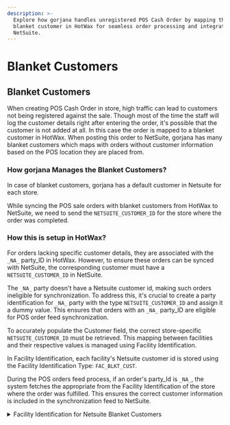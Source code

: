 ```yaml
---
description: >-
  Explore how gorjana handles unregistered POS Cash Order by mapping them to a
  blanket customer in HotWax for seamless order processing and integration with
  NetSuite.
---
```


# Blanket Customers

## Blanket Customers

When creating POS Cash Order in store, high traffic can lead to customers not being registered against the sale. Though most of the time the staff will log the customer details right after entering the order, it's possible that the customer is not added at all. In this case the order is mapped to a blanket customer in HotWax. When posting this order to NetSuite, gorjana has many blanket customers which maps with orders without customer information based on the POS location they are placed from.

### How gorjana Manages the Blanket Customers?

In case of blanket customers, gorjana has a default customer in Netsuite for each store.

While syncing the POS sale orders with blanket customers from HotWax to NetSuite, we need to send the `NETSUITE_CUSTOMER_ID` for the store where the order was completed.

### How this is setup in HotWax?

For orders lacking specific customer details, they are associated with the `_NA_` party_ID in HotWax. However, to ensure these orders can be synced with NetSuite, the corresponding customer must have a `NETSUITE_CUSTOMER_ID` in NetSuite.

The `_NA_` party doesn't have a Netsuite customer id, making such orders ineligible for synchronization. To address this, it's crucial to create a party identification for `_NA_` party with the type `NETSUITE_CUSTOMER_ID` and assign it a dummy value. This ensures that orders with an `_NA_` party_ID are eligible for POS order feed synchronization.

To accurately populate the Customer field, the correct store-specific `NETSUITE_CUSTOMER_ID` must be retrieved. This mapping between facilities and their respective values is managed using Facility Identification.

In Facility Identification, each facility's Netsuite customer id is stored using the Facility Identification Type: `FAC_BLKT_CUST`.

During the POS orders feed process, if an order's party_Id is `_NA_`, the system fetches the appropriate from the Facility Identification of the store where the order was fulfilled. This ensures the correct customer information is included in the synchronization feed to NetSuite.

<details>

<summary>Facility Identification for Netsuite Blanket Customers</summary>

**Enumeration**

```xml
<Enumeration description="Facility Blanket Customer" enumId="FAC_BLKT_CUST" enumCode="FACILITY_BLANKET_CUSTOMER" enumTypeId="FACILITY_IDENTITY"/>
```

**Facility Identification Mapping with Blanket Netsuite Customer Id**

```xml
<FacilityIdentification facilityId="42" facilityIdenTypeId="FAC_BLKT_CUST" fromDate="2024-05-01 05:31:34.056" idValue="2535274"/>
<FacilityIdentification facilityId="96" facilityIdenTypeId="FAC_BLKT_CUST" fromDate="2024-05-01 05:31:34.056" idValue="16055852"/>
<FacilityIdentification facilityId="56" facilityIdenTypeId="FAC_BLKT_CUST" fromDate="2024-05-01 05:31:34.056" idValue="8167391"/>
<FacilityIdentification facilityId="64" facilityIdenTypeId="FAC_BLKT_CUST" fromDate="2024-05-01 05:31:34.056" idValue="10006038"/>
<FacilityIdentification facilityId="67" facilityIdenTypeId="FAC_BLKT_CUST" fromDate="2024-05-01 05:31:34.056" idValue="10386657"/>
<FacilityIdentification facilityId="106" facilityIdenTypeId="FAC_BLKT_CUST" fromDate="2024-05-01 05:31:34.056" idValue="18139002"/>
<FacilityIdentification facilityId="124" facilityIdenTypeId="FAC_BLKT_CUST" fromDate="2024-05-01 05:31:34.056" idValue="18652247"/>
<FacilityIdentification facilityId="95" facilityIdenTypeId="FAC_BLKT_CUST" fromDate="2024-05-01 05:31:34.056" idValue="15411233"/>
<FacilityIdentification facilityId="105" facilityIdenTypeId="FAC_BLKT_CUST" fromDate="2024-05-01 05:31:34.056" idValue="18652248"/>
<FacilityIdentification facilityId="49" facilityIdenTypeId="FAC_BLKT_CUST" fromDate="2024-05-01 05:31:34.056" idValue="5399817"/>
<FacilityIdentification facilityId="72" facilityIdenTypeId="FAC_BLKT_CUST" fromDate="2024-05-01 05:31:34.056" idValue="12203219"/>
<FacilityIdentification facilityId="122" facilityIdenTypeId="FAC_BLKT_CUST" fromDate="2024-05-01 05:31:34.056" idValue="17904866"/>
<FacilityIdentification facilityId="76" facilityIdenTypeId="FAC_BLKT_CUST" fromDate="2024-05-01 05:31:34.056" idValue="1169282"/>
<FacilityIdentification facilityId="102" facilityIdenTypeId="FAC_BLKT_CUST" fromDate="2024-05-01 05:31:34.056" idValue="17093449"/>
<FacilityIdentification facilityId="136" facilityIdenTypeId="FAC_BLKT_CUST" fromDate="2024-05-01 05:31:34.056" idValue="19897104"/>
<FacilityIdentification facilityId="92" facilityIdenTypeId="FAC_BLKT_CUST" fromDate="2024-05-01 05:31:34.056" idValue="14400505"/>
<FacilityIdentification facilityId="58" facilityIdenTypeId="FAC_BLKT_CUST" fromDate="2024-05-01 05:31:34.056" idValue="8167393"/>
<FacilityIdentification facilityId="89" facilityIdenTypeId="FAC_BLKT_CUST" fromDate="2024-05-01 05:31:34.056" idValue="14338862"/>
<FacilityIdentification facilityId="53" facilityIdenTypeId="FAC_BLKT_CUST" fromDate="2024-05-01 05:31:34.056" idValue="6856598"/>
<FacilityIdentification facilityId="83" facilityIdenTypeId="FAC_BLKT_CUST" fromDate="2024-05-01 05:31:34.056" idValue="14269697"/>
<FacilityIdentification facilityId="127" facilityIdenTypeId="FAC_BLKT_CUST" fromDate="2024-05-01 05:31:34.056" idValue="18652246"/>
<FacilityIdentification facilityId="81" facilityIdenTypeId="FAC_BLKT_CUST" fromDate="2024-05-01 05:31:34.056" idValue="27819031"/>
<FacilityIdentification facilityId="28" facilityIdenTypeId="FAC_BLKT_CUST" fromDate="2024-05-01 05:31:34.056" idValue="703147"/>
<FacilityIdentification facilityId="135" facilityIdenTypeId="FAC_BLKT_CUST" fromDate="2024-05-01 05:31:34.056" idValue="19876186"/>
<FacilityIdentification facilityId="126" facilityIdenTypeId="FAC_BLKT_CUST" fromDate="2024-05-01 05:31:34.056" idValue="18652349"/>
<FacilityIdentification facilityId="98" facilityIdenTypeId="FAC_BLKT_CUST" fromDate="2024-05-01 05:31:34.056" idValue="16055853"/>
<FacilityIdentification facilityId="125" facilityIdenTypeId="FAC_BLKT_CUST" fromDate="2024-05-01 05:31:34.056" idValue="18652350"/>
<FacilityIdentification facilityId="65" facilityIdenTypeId="FAC_BLKT_CUST" fromDate="2024-05-01 05:31:34.056" idValue="10006039"/>
<FacilityIdentification facilityId="69" facilityIdenTypeId="FAC_BLKT_CUST" fromDate="2024-05-01 05:31:34.056" idValue="11448848"/>
<FacilityIdentification facilityId="107" facilityIdenTypeId="FAC_BLKT_CUST" fromDate="2024-05-01 05:31:34.056" idValue="18139303"/>
<FacilityIdentification facilityId="91" facilityIdenTypeId="FAC_BLKT_CUST" fromDate="2024-05-01 05:31:34.056" idValue="14400504"/>
<FacilityIdentification facilityId="78" facilityIdenTypeId="FAC_BLKT_CUST" fromDate="2024-05-01 05:31:34.056" idValue="12469764"/>
<FacilityIdentification facilityId="29" facilityIdenTypeId="FAC_BLKT_CUST" fromDate="2024-05-01 05:31:34.056" idValue="769487"/>
<FacilityIdentification facilityId="74" facilityIdenTypeId="FAC_BLKT_CUST" fromDate="2024-05-01 05:31:34.056" idValue="8671"/>
<FacilityIdentification facilityId="48" facilityIdenTypeId="FAC_BLKT_CUST" fromDate="2024-05-01 05:31:34.056" idValue="4811602"/>
<FacilityIdentification facilityId="46" facilityIdenTypeId="FAC_BLKT_CUST" fromDate="2024-05-01 05:31:34.056" idValue="3877476"/>
<FacilityIdentification facilityId="57" facilityIdenTypeId="FAC_BLKT_CUST" fromDate="2024-05-01 05:31:34.056" idValue="10386656"/>
<FacilityIdentification facilityId="54" facilityIdenTypeId="FAC_BLKT_CUST" fromDate="2024-05-01 05:31:34.056" idValue="7935215"/>
<FacilityIdentification facilityId="123" facilityIdenTypeId="FAC_BLKT_CUST" fromDate="2024-05-01 05:31:34.056" idValue="18139404"/>
<FacilityIdentification facilityId="70" facilityIdenTypeId="FAC_BLKT_CUST" fromDate="2024-05-01 05:31:34.056" idValue="12203217"/>
<FacilityIdentification facilityId="75" facilityIdenTypeId="FAC_BLKT_CUST" fromDate="2024-05-01 05:31:34.056" idValue="520649"/>
<FacilityIdentification facilityId="131" facilityIdenTypeId="FAC_BLKT_CUST" fromDate="2024-05-01 05:31:34.056" idValue="19315023"/>
<FacilityIdentification facilityId="80" facilityIdenTypeId="FAC_BLKT_CUST" fromDate="2024-05-01 05:31:34.056" idValue="27819433"/>
<FacilityIdentification facilityId="104" facilityIdenTypeId="FAC_BLKT_CUST" fromDate="2024-05-01 05:31:34.056" idValue="18506190"/>
<FacilityIdentification facilityId="82" facilityIdenTypeId="FAC_BLKT_CUST" fromDate="2024-05-01 05:31:34.056" idValue="12913175"/>
<FacilityIdentification facilityId="68" facilityIdenTypeId="FAC_BLKT_CUST" fromDate="2024-05-01 05:31:34.056" idValue="11448847"/>
<FacilityIdentification facilityId="94" facilityIdenTypeId="FAC_BLKT_CUST" fromDate="2024-05-01 05:31:34.056" idValue="14400506"/>
<FacilityIdentification facilityId="79" facilityIdenTypeId="FAC_BLKT_CUST" fromDate="2024-05-01 05:31:34.056" idValue="12913577"/>
<FacilityIdentification facilityId="71" facilityIdenTypeId="FAC_BLKT_CUST" fromDate="2024-05-01 05:31:34.056" idValue="12203218"/>
<FacilityIdentification facilityId="132" facilityIdenTypeId="FAC_BLKT_CUST" fromDate="2024-05-01 05:31:34.056" idValue="19315024"/>
<FacilityIdentification facilityId="134" facilityIdenTypeId="FAC_BLKT_CUST" fromDate="2024-05-01 05:31:34.056" idValue="19844546"/>
<FacilityIdentification facilityId="97" facilityIdenTypeId="FAC_BLKT_CUST" fromDate="2024-05-01 05:31:34.056" idValue="16055854"/>
<FacilityIdentification facilityId="43" facilityIdenTypeId="FAC_BLKT_CUST" fromDate="2024-05-01 05:31:34.056" idValue="2535168"/>
<FacilityIdentification facilityId="101" facilityIdenTypeId="FAC_BLKT_CUST" fromDate="2024-05-01 05:31:34.056" idValue="17093448"/>
<FacilityIdentification facilityId="100" facilityIdenTypeId="FAC_BLKT_CUST" fromDate="2024-05-01 05:31:34.056" idValue="16055855"/>
<FacilityIdentification facilityId="99" facilityIdenTypeId="FAC_BLKT_CUST" fromDate="2024-05-01 05:31:34.056" idValue="16055856"/>
<FacilityIdentification facilityId="109" facilityIdenTypeId="FAC_BLKT_CUST" fromDate="2024-05-01 05:31:34.056" idValue="17007997"/>
<FacilityIdentification facilityId="47" facilityIdenTypeId="FAC_BLKT_CUST" fromDate="2024-05-01 05:31:34.056" idValue="4813007"/>
<FacilityIdentification facilityId="77" facilityIdenTypeId="FAC_BLKT_CUST" fromDate="2024-05-01 05:31:34.056" idValue="12913578"/>
<FacilityIdentification facilityId="130" facilityIdenTypeId="FAC_BLKT_CUST" fromDate="2024-05-01 05:31:34.056" idValue="19315025"/>
<FacilityIdentification facilityId="52" facilityIdenTypeId="FAC_BLKT_CUST" fromDate="2024-05-01 05:31:34.056" idValue="6855997"/>
<FacilityIdentification facilityId="93" facilityIdenTypeId="FAC_BLKT_CUST" fromDate="2024-05-01 05:31:34.056" idValue="14400507"/>
<FacilityIdentification facilityId="26" facilityIdenTypeId="FAC_BLKT_CUST" fromDate="2024-05-01 05:31:34.056" idValue="667320"/>
<FacilityIdentification facilityId="51" facilityIdenTypeId="FAC_BLKT_CUST" fromDate="2024-05-01 05:31:34.056" idValue="5485960"/>
<FacilityIdentification facilityId="73" facilityIdenTypeId="FAC_BLKT_CUST" fromDate="2024-05-01 05:31:34.056" idValue="8672"/>
<FacilityIdentification facilityId="50" facilityIdenTypeId="FAC_BLKT_CUST" fromDate="2024-05-01 05:31:34.056" idValue="5399711"/>
<FacilityIdentification facilityId="133" facilityIdenTypeId="FAC_BLKT_CUST" fromDate="2024-05-01 05:31:34.056" idValue="19758119"/>
<FacilityIdentification facilityId="14" facilityIdenTypeId="FAC_BLKT_CUST" fromDate="2024-05-01 05:31:34.056" idValue="8673"/>
<FacilityIdentification facilityId="103" facilityIdenTypeId="FAC_BLKT_CUST" fromDate="2024-05-01 05:31:34.056" idValue="17093047"/>
<FacilityIdentification facilityId="None" facilityIdenTypeId="FAC_BLKT_CUST" fromDate="2024-05-01 05:31:34.056" idValue="None"/>
<FacilityIdentification facilityId="31" facilityIdenTypeId="FAC_BLKT_CUST" fromDate="2024-05-01 05:31:34.056" idValue="None"/>
<FacilityIdentification facilityId="20" facilityIdenTypeId="FAC_BLKT_CUST" fromDate="2024-05-01 05:31:34.056" idValue="None"/>
```

</details>
